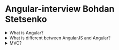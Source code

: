 # Angular-interview Bohdan Stetsenko

<details>
<summary>What is Angular?</summary>
<div>
<br>
Angular it’s a framework that provides various tools to develop web-sites. In contrast of React, where React is a library, Angular has everything you need, for example Routing, state management etc. Primarily Angular oriented to developing SPA. One of the peculiarity of Angular is use of TypeScript as a programming language.
 </div>
</details>
 
<details>
<summary>What is different between AngularJS and Angular?</summary>
<div>
<br>
Though many systems still support AngularJS, there are no longer updates or improvements made to the system. Angular 2 is the newer version of AngularJS, and since its release, there have been several improvements and newer versions of the framework. These are some of the primary differences between AngularJS and Angular 2. AngularJS and Angular 2 are both frameworks for developing websites, they use different coding languages. AngularJS uses JavaScript, a text-based coding language used to make interactive elements. Angular 2 uses TypeScript, a subset of JavaScript created by Microsoft that incorporates static type definitions.
  </div> 
</details>
  
  
<details>
<summary>MVC?</summary>
  <div>
<br>
MVC (Model-View-Controller) is a pattern in software design commonly used to implement user interfaces, data, and controlling logic. It emphasizes a separation between the software's business logic and display. 
The three parts of the MVC software-design pattern can be described as follows:
  Model: Manages data and business logic.
  View: Handles layout and display.
  Controller: Routes commands to the model and view parts.
  </div>
 </details>
